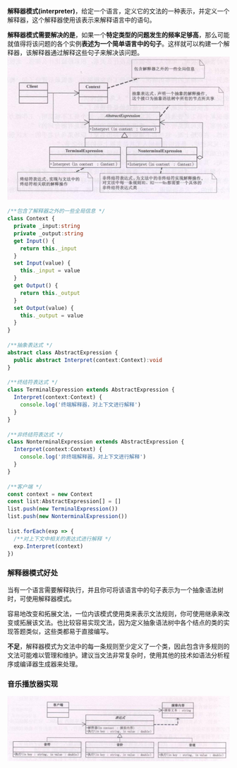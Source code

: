 **解释器模式(interpreter)**，给定一个语言，定义它的文法的一种表示，并定义一个解释器，这个解释器使用该表示来解释语言中的语句。

**解释器模式需要解决的是**，如果一个**特定类型的问题发生的频率足够高**，那么可能就值得将该问题的各个实例**表述为一个简单语言中的句子**。这样就可以构建一个解释器，该解释器通过解释这些句子来解决该问题。
![1](./1.jpg)

```typescript
/**包含了解释器之外的一些全局信息 */
class Context {
  private _input:string
  private _output:string
  get Input() {
    return this._input
  }
  set Input(value) {
    this._input = value
  }
  get Output() {
    return this._output
  }
  set Output(value) {
    this._output = value
  }
}

/**抽象表达式 */
abstract class AbstractExpression {
  public abstract Interpret(context:Context):void
}

/**终结符表达式 */
class TerminalExpression extends AbstractExpression {
  Interpret(context:Context) {
    console.log('终端解释器，对上下文进行解释')
  }
}

/**非终结符表达式 */
class NonterminalExpression extends AbstractExpression {
  Interpret(context:Context) {
    console.log('非终端解释器，对上下文进行解释')
  }
}

/**客户端 */
const context = new Context
const list:AbstractExpression[] = []
list.push(new TerminalExpression())
list.push(new NonterminalExpression())

list.forEach(exp => {
  /**对上下文中相关的表达式进行解释 */
  exp.Interpret(context)
})
```

### 解释器模式好处
当有一个语言需要解释执行，并且你可将该语言中的句子表示为一个抽象语法树时，可使用解释器模式。

容易地改变和拓展文法，一位内该模式使用类来表示文法规则，你可使用继承来改变或拓展该文法。也比较容易实现文法，因为定义抽象语法树中各个结点的类的实现答题类似，这些类都易于直接编写。

**不足**，解释器模式为文法中的每一条规则至少定义了一个类，因此包含许多规则的文法可能难以管理和维护。建议当文法非常复杂时，使用其他的技术如语法分析程序或编译器生成器来处理。

### 音乐播放器实现
![2](./2.jpg)